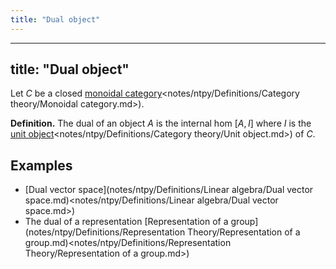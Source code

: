 ```yaml
---
title: "Dual object"
---
```


---
title: "Dual object"
---

Let $C$ be a closed [monoidal category]()<notes/ntpy/Definitions/Category theory/Monoidal category.md>).

**Definition.** The dual of an object $A$ is the internal hom $[A,I]$ where $I$ is the [unit object]()<notes/ntpy/Definitions/Category theory/Unit object.md>) of $C$.

## Examples
- [Dual vector space](notes/ntpy/Definitions/Linear algebra/Dual vector space.md)<notes/ntpy/Definitions/Linear algebra/Dual vector space.md>)
- The dual of a representation [Representation of a group](notes/ntpy/Definitions/Representation Theory/Representation of a group.md)<notes/ntpy/Definitions/Representation Theory/Representation of a group.md>)
